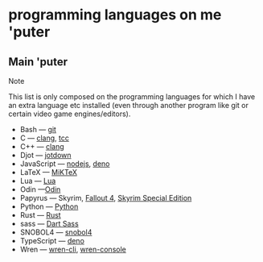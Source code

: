# programming languages on me 'puter

## Main 'puter

> [!note]
> This list is only composed on the programming languages for which I have an
> extra language etc installed (even through another program like git or certain
> video game engines/editors).

- Bash &mdash; [git](https://git-scm.com/downloads)
- C &mdash; [clang](https://releases.llvm.org/download.html), [tcc](https://download.savannah.gnu.org/releases/tinycc/)
- C++ &mdash; [clang](https://releases.llvm.org/download.html)
- Djot &mdash; [jotdown](https://github.com/hellux/jotdown)
- JavaScript &mdash; [nodejs](https://nodejs.org/en/download), [deno](https://deno.com)
- LaTeX &mdash; [MiKTeX](https://miktex.org/about)
- Lua &mdash; [Lua](https://www.lua.org/download.html)
- Odin &mdash;[Odin](https://odin-lang.org/docs/install/)
- Papyrus &mdash; Skyrim, [Fallout 4](https://store.steampowered.com/app/1946160/Fallout_4_Creation_Kit/), [Skyrim Special Edition](https://store.steampowered.com/app/1946180/Skyrim_Special_Edition_Creation_Kit/)
- Python &mdash; [Python](https://www.python.org/downloads/)
- Rust &mdash; [Rust](https://www.rust-lang.org/tools/install)
- sass &mdash; [Dart Sass](https://github.com/sass/dart-sass/releases)
- SNOBOL4 &mdash; [snobol4](https://ftp.regressive.org/snobol4/)
- TypeScript &mdash; [deno](https://deno.com)
- Wren &mdash; [wren-cli](https://github.com/wren-lang/wren-cli/releases), [wren-console](https://github.com/joshgoebel/wren-console/releases)
